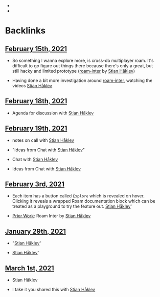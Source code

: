 - 
- 

# Backlinks
## [February 15th, 2021](<February 15th, 2021.md>)
- So something I wanna explore more, is cross-db multiplayer roam. It's difficult to go figure out things there because there's only a great, but still hacky and limited prototype ([roam-inter](<roam-inter.md>) by [Stian Håklev](<Stian Håklev.md>))

- Having done a bit more investigation around [roam-inter](<roam-inter.md>), watching the videos [Stian Håklev](<Stian Håklev.md>)

## [February 18th, 2021](<February 18th, 2021.md>)
- Agenda for discussion with [Stian Håklev](<Stian Håklev.md>)

## [February 19th, 2021](<February 19th, 2021.md>)
- notes on call with [Stian Håklev](<Stian Håklev.md>)

- "Ideas from Chat with [Stian Håklev](<Stian Håklev.md>)"

- Chat with [Stian Håklev](<Stian Håklev.md>)

- Ideas from Chat with [Stian Håklev](<Stian Håklev.md>)

## [February 3rd, 2021](<February 3rd, 2021.md>)
- Each item has a button called `Explore`  which is revealed on hover. Clicking it reveals a wrapped Roam documentation block which can be treated as a playground to try the feature out. [Stian Håklev](<Stian Håklev.md>)'

- [Prior Work](<Prior Work.md>): Roam Inter by [Stian Håklev](<Stian Håklev.md>)

## [January 29th, 2021](<January 29th, 2021.md>)
- "[Stian Håklev](<Stian Håklev.md>)'

- [Stian Håklev](<Stian Håklev.md>)'

## [March 1st, 2021](<March 1st, 2021.md>)
- [Stian Håklev](<Stian Håklev.md>)

- I take it you shared this with [Stian Håklev](<Stian Håklev.md>)

